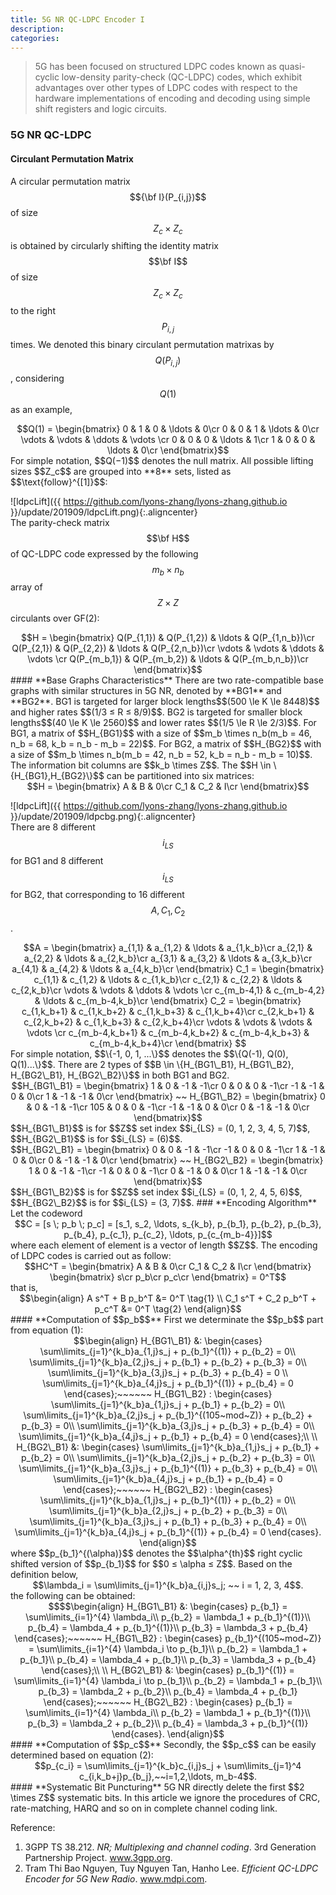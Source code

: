 ```yaml
---
title: 5G NR QC-LDPC Encoder I
description: 
categories: 
---
```


>  5G has been focused on structured LDPC codes known as quasi-cyclic low-density parity-check (QC-LDPC) codes, which exhibit advantages over other types of LDPC codes with respect to the hardware implementations of encoding and decoding using simple shift registers and logic circuits.  

### **5G NR QC-LDPC**  
#### **Circulant Permutation Matrix**  
A circular permutation matrix $${\bf I}(P_{i,j})$$ of size $$Z_c \times Z_c$$ is obtained by circularly shifting the identity matrix $$\bf I$$ of size $$Z_c \times Z_c$$ to the right $$P_{i,j}$$ times. We denoted this binary circulant permutation matrixas by $$Q(P_{i,j})$$, considering $$Q(1)$$ as an example,  
<center>$$Q(1) = \begin{bmatrix}
0 & 1 & 0 & \ldots & 0\cr
0 & 0 & 1 & \ldots & 0\cr
\vdots & \vdots & \ddots & \vdots \cr
0 & 0 & 0 & \ldots & 1\cr
1 & 0 & 0 & \ldots & 0\cr
\end{bmatrix}$$</center>
For simple notation, $$Q(−1)$$ denotes the null matrix.  
All possible lifting sizes $$Z_c$$ are grouped into **8** sets, listed as $$\text{follow}^{[1]}$$:  
  
![ldpcLift]({{ https://github.com/lyons-zhang/lyons-zhang.github.io }}/update/201909/ldpcLift.png){:.aligncenter}  
The parity-check matrix $$\bf H$$ of QC-LDPC code expressed by the following $$m_b \times n_b$$ array of $$Z \times Z$$ circulants over GF(2):  
<center>$$H = \begin{bmatrix}
Q(P_{1,1}) & Q(P_{1,2}) & \ldots & Q(P_{1,n_b})\cr
Q(P_{2,1}) & Q(P_{2,2}) & \ldots & Q(P_{2,n_b})\cr
\vdots & \vdots & \ddots & \vdots \cr
Q(P_{m_b,1}) & Q(P_{m_b,2}) & \ldots & Q(P_{m_b,n_b})\cr
\end{bmatrix}$$</center>
#### **Base Graphs Characteristics**  
There are two rate-compatible base graphs with similar structures in 5G NR, denoted by **BG1** and **BG2**.  
BG1 is targeted for larger block lengths$$(500 \le K \le 8448)$$ and higher rates $$(1/3 ≤ R ≤ 8/9)$$.  
BG2 is targeted for smaller block lengths$$(40 \le K \le 2560)$$ and lower rates $$(1/5 \le R \le 2/3)$$.  
For BG1, a matrix of $$H_{BG1}$$ with a size of $$m_b \times n_b(m_b = 46, n_b = 68, k_b = n_b - m_b = 22)$$.  
For BG2, a matrix of $$H_{BG2}$$ with a size of $$m_b \times n_b(m_b = 42, n_b = 52, k_b = n_b - m_b = 10)$$.  
The information bit columns are $$k_b \times Z$$.  
The $$H \in \{H_{BG1},H_{BG2}\}$$ can be partitioned into six matrices:  
<center>$$H = \begin{bmatrix}
A & B & 0\cr
C_1 & C_2 & I\cr
\end{bmatrix}$$ 
</center>  
  
![ldpcLift]({{ https://github.com/lyons-zhang/lyons-zhang.github.io }}/update/201909/ldpcbg.png){:.aligncenter}  
There are 8 different $$i_{LS}$$ for BG1 and 8 different $$i_{LS}$$ for BG2, that corresponding to 16 different $$A, C_1, C_2$$.  
<center>$$A = \begin{bmatrix}
a_{1,1} & a_{1,2} & \ldots & a_{1,k_b}\cr
a_{2,1} & a_{2,2} & \ldots & a_{2,k_b}\cr
a_{3,1} & a_{3,2} & \ldots & a_{3,k_b}\cr
a_{4,1} & a_{4,2} & \ldots & a_{4,k_b}\cr
\end{bmatrix}
C_1 = \begin{bmatrix}
c_{1,1} & c_{1,2} & \ldots & c_{1,k_b}\cr
c_{2,1} & c_{2,2} & \ldots & c_{2,k_b}\cr
\vdots & \vdots & \ddots & \vdots \cr
c_{m_b-4,1} & c_{m_b-4,2} & \ldots & c_{m_b-4,k_b}\cr
\end{bmatrix}
C_2 = \begin{bmatrix}
c_{1,k_b+1} & c_{1,k_b+2} & c_{1,k_b+3} & c_{1,k_b+4}\cr
c_{2,k_b+1} & c_{2,k_b+2} & c_{1,k_b+3} & c_{2,k_b+4}\cr
\vdots & \vdots & \vdots & \vdots \cr
c_{m_b-4,k_b+1} & c_{m_b-4,k_b+2} & c_{m_b-4,k_b+3} & c_{m_b-4,k_b+4}\cr
\end{bmatrix}
$$</center>
For simple notation, $$\{-1, 0, 1, ...\}$$ denotes the $$\{Q(-1), Q(0), Q(1)...\}$$.  
There are 2 types of $$B \in \{H_{BG1\_B1}, H_{BG1\_B2}, H_{BG2\_B1}, H_{BG2\_B2}\}$$ in both BG1 and BG2.  
<center>$$H_{BG1\_B1} = \begin{bmatrix}
1 &  0 & -1 & -1\cr
0 &  0 &  0 & -1\cr
-1 & -1 &  0 &  0\cr
1 & -1 & -1 &  0\cr
\end{bmatrix} ~~ H_{BG1\_B2} = \begin{bmatrix}
0 & 0 & -1 & -1\cr
105 & 0 & 0 & -1\cr
-1 & -1 & 0 & 0\cr
0 & -1 & -1 & 0\cr
\end{bmatrix}$$</center>  
$$H_{BG1\_B1}$$ is for $$Z$$ set index $$i_{LS} = (0, 1, 2, 3, 4, 5, 7)$$, $$H_{BG2\_B1}$$ is for $$i_{LS} = (6)$$.  
<center>$$H_{BG2\_B1} = \begin{bmatrix}
0 & 0 & -1 & -1\cr
-1 & 0 & 0 & -1\cr
1 & -1 & 0 & 0\cr
0 & -1 & -1 & 0\cr
\end{bmatrix} ~~ H_{BG2\_B2} = \begin{bmatrix}
1 & 0 & -1 & -1\cr
-1 & 0 & 0 & -1\cr
0 & -1 & 0 & 0\cr
1 & -1 & -1 & 0\cr
\end{bmatrix}$$</center>  
$$H_{BG1\_B2}$$ is for $$Z$$ set index $$i_{LS} = (0, 1, 2, 4, 5, 6)$$, $$H_{BG2\_B2}$$ is for $$i_{LS} = (3, 7)$$.  
### **Encoding Algorithm**  
Let the codeword  
<center>$$C = [s \; p_b \; p_c] = [s_1, s_2, \ldots, s_{k_b}, p_{b_1}, p_{b_2}, p_{b_3}, p_{b_4}, p_{c_1}, p_{c_2}, \ldots, p_{c_{m_b-4}}]$$</center>  
where each element of element is a vector of length $$Z$$.  
The encoding of LDPC codes is carried out as follow:  
<center>$$HC^T = \begin{bmatrix}
A & B & 0\cr
C_1 & C_2 & I\cr
\end{bmatrix} \begin{bmatrix}
s\cr
p_b\cr
p_c\cr
\end{bmatrix} = 0^T$$</center>
that is,  
<center>$$\begin{align}
A s^T + B p_b^T &= 0^T \tag{1} \\
C_1 s^T + C_2 p_b^T + p_c^T &= 0^T \tag{2} \end{align}$$</center>  
#### **Computation of $$p_b$$**  
First we determinate the $$p_b$$ part from equation (1):  
<center>$$\begin{align}
H_{BG1\_B1} &: \begin{cases} 
\sum\limits_{j=1}^{k_b}a_{1,j}s_j + p_{b_1}^{(1)} + p_{b_2} = 0\\
\sum\limits_{j=1}^{k_b}a_{2,j}s_j + p_{b_1} + p_{b_2} + p_{b_3} = 0\\
\sum\limits_{j=1}^{k_b}a_{3,j}s_j + p_{b_3} + p_{b_4} = 0 \\
\sum\limits_{j=1}^{k_b}a_{4,j}s_j + p_{b_1}^{(1)} + p_{b_4} = 0
\end{cases};~~~~~~
H_{BG1\_B2} : \begin{cases}
\sum\limits_{j=1}^{k_b}a_{1,j}s_j + p_{b_1} + p_{b_2} = 0\\
\sum\limits_{j=1}^{k_b}a_{2,j}s_j + p_{b_1}^{(105~mod~Z)} + p_{b_2} + p_{b_3} = 0\\
\sum\limits_{j=1}^{k_b}a_{3,j}s_j + p_{b_3} + p_{b_4} = 0\\
\sum\limits_{j=1}^{k_b}a_{4,j}s_j + p_{b_1} + p_{b_4} = 0
\end{cases};\\ \\
H_{BG2\_B1} &: \begin{cases} 
\sum\limits_{j=1}^{k_b}a_{1,j}s_j + p_{b_1} + p_{b_2} = 0\\
\sum\limits_{j=1}^{k_b}a_{2,j}s_j + p_{b_2} + p_{b_3} = 0\\
\sum\limits_{j=1}^{k_b}a_{3,j}s_j + p_{b_1}^{(1)} + p_{b_3} + p_{b_4} = 0\\
\sum\limits_{j=1}^{k_b}a_{4,j}s_j + p_{b_1} + p_{b_4} = 0
\end{cases};~~~~~~
H_{BG2\_B2} : \begin{cases}
\sum\limits_{j=1}^{k_b}a_{1,j}s_j + p_{b_1}^{(1)} + p_{b_2} = 0\\
\sum\limits_{j=1}^{k_b}a_{2,j}s_j + p_{b_2} + p_{b_3} = 0\\
\sum\limits_{j=1}^{k_b}a_{3,j}s_j + p_{b_1} + p_{b_3} + p_{b_4} = 0\\
\sum\limits_{j=1}^{k_b}a_{4,j}s_j + p_{b_1}^{(1)} + p_{b_4} = 0
\end{cases}.
\end{align}$$</center>  
where $$p_{b_1}^{(\alpha)}$$ denotes the $$\alpha^{th}$$ right cyclic shifted version of $$p_{b_1}$$ for $$0 ≤ \alpha ≤ Z$$.  
Based on the definition below,  
<center>$$\lambda_i = \sum\limits_{j=1}^{k_b}a_{i,j}s_j; ~~ i = 1, 2, 3, 4$$.</center>  
the following can be obtained:  
<center>$$$$\begin{align}
H_{BG1\_B1} &: \begin{cases} 
p_{b_1} = \sum\limits_{i=1}^{4} \lambda_i\\
p_{b_2} = \lambda_1 + p_{b_1}^{(1)}\\
p_{b_4} = \lambda_4 + p_{b_1}^{(1)}\\
p_{b_3} = \lambda_3 + p_{b_4}
\end{cases};~~~~~~
H_{BG1\_B2} : \begin{cases}
p_{b_1}^{(105~mod~Z)} = \sum\limits_{i=1}^{4} \lambda_i \to p_{b_1}\\
p_{b_2} = \lambda_1 + p_{b_1}\\
p_{b_4} = \lambda_4 + p_{b_1}\\
p_{b_3} = \lambda_3 + p_{b_4}
\end{cases};\\ \\
H_{BG2\_B1} &: \begin{cases} 
p_{b_1}^{(1)} = \sum\limits_{i=1}^{4} \lambda_i \to p_{b_1}\\
p_{b_2} = \lambda_1 + p_{b_1}\\
p_{b_3} = \lambda_2 + p_{b_2}\\
p_{b_4} = \lambda_4 + p_{b_1}
\end{cases};~~~~~~
H_{BG2\_B2} : \begin{cases}
p_{b_1} = \sum\limits_{i=1}^{4} \lambda_i\\
p_{b_2} = \lambda_1 + p_{b_1}^{(1)}\\
p_{b_3} = \lambda_2 + p_{b_2}\\
p_{b_4} = \lambda_3 + p_{b_1}^{(1)}
\end{cases}.
\end{align}$$</center>  
#### **Computation of $$p_c$$**  
Secondly, the $$p_c$$ can be easily determined based on equation (2):  
<center>$$p_{c_i} = \sum\limits_{j=1}^{k_b}c_{i,j}s_j + \sum\limits_{j=1}^4 c_{i,k_b+j}p_{b_j},~~i=1,2,\ldots, m_b-4$$.</center>  
#### **Systematic Bit Puncturing**  
5G NR directly delete the first $$2 \times Z$$ systematic bits. In this article we ignore the procedures of CRC, rate-matching, HARQ and so on in complete channel coding link.  

Reference:  
1. 3GPP TS 38.212. *NR; Multiplexing and channel coding*. 3rd Generation Partnership Project. www.3gpp.org.  
2. Tram Thi Bao Nguyen, Tuy Nguyen Tan, Hanho Lee. *Efficient QC-LDPC Encoder for 5G New Radio*. www.mdpi.com.  